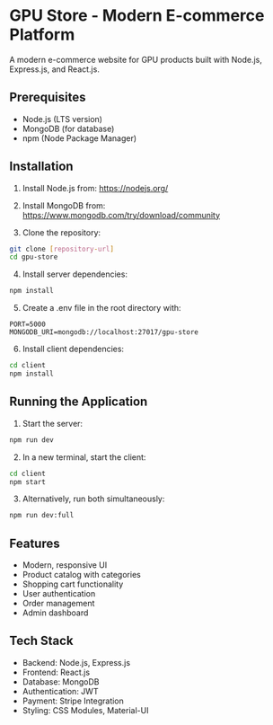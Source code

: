 # GPU Store - Modern E-commerce Platform

A modern e-commerce website for GPU products built with Node.js, Express.js, and React.js.

## Prerequisites

- Node.js (LTS version)
- MongoDB (for database)
- npm (Node Package Manager)

## Installation

1. Install Node.js from: https://nodejs.org/
2. Install MongoDB from: https://www.mongodb.com/try/download/community

3. Clone the repository:
```bash
git clone [repository-url]
cd gpu-store
```

4. Install server dependencies:
```bash
npm install
```

5. Create a .env file in the root directory with:
```
PORT=5000
MONGODB_URI=mongodb://localhost:27017/gpu-store
```

6. Install client dependencies:
```bash
cd client
npm install
```

## Running the Application

1. Start the server:
```bash
npm run dev
```

2. In a new terminal, start the client:
```bash
cd client
npm start
```

3. Alternatively, run both simultaneously:
```bash
npm run dev:full
```

## Features

- Modern, responsive UI
- Product catalog with categories
- Shopping cart functionality
- User authentication
- Order management
- Admin dashboard

## Tech Stack

- Backend: Node.js, Express.js
- Frontend: React.js
- Database: MongoDB
- Authentication: JWT
- Payment: Stripe Integration
- Styling: CSS Modules, Material-UI
